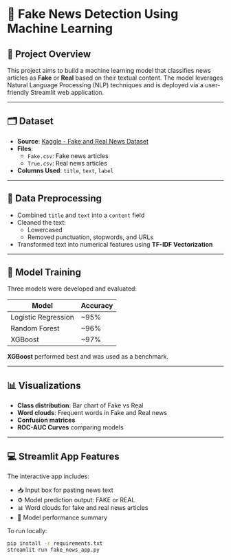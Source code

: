 # 📰 Fake News Detection Using Machine Learning

## 📌 Project Overview

This project aims to build a machine learning model that classifies news articles as **Fake** or **Real** based on their textual content. The model leverages Natural Language Processing (NLP) techniques and is deployed via a user-friendly Streamlit web application.

---

## 🗂️ Dataset

- **Source**: [Kaggle - Fake and Real News Dataset](https://www.kaggle.com/datasets/clmentbisaillon/fake-and-real-news-dataset)
- **Files**:
  - `Fake.csv`: Fake news articles
  - `True.csv`: Real news articles
- **Columns Used**: `title`, `text`, `label`

---

## 🧹 Data Preprocessing

- Combined `title` and `text` into a `content` field
- Cleaned the text:
  - Lowercased
  - Removed punctuation, stopwords, and URLs
- Transformed text into numerical features using **TF-IDF Vectorization**

---

## 🤖 Model Training

Three models were developed and evaluated:

| Model               | Accuracy |
|--------------------|----------|
| Logistic Regression| ~95%     |
| Random Forest      | ~96%     |
| XGBoost            | ~97%     |

**XGBoost** performed best and was used as a benchmark.

---

## 📊 Visualizations

- **Class distribution**: Bar chart of Fake vs Real
- **Word clouds**: Frequent words in Fake and Real news
- **Confusion matrices**
- **ROC-AUC Curves** comparing models

---

## 💻 Streamlit App Features

The interactive app includes:

- 📥 Input box for pasting news text
- ⚙️ Model prediction output: FAKE or REAL
- 📊 Word clouds for fake and real news articles
- 🧠 Model performance summary

To run locally:

```bash
pip install -r requirements.txt
streamlit run fake_news_app.py
